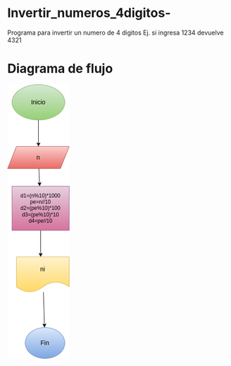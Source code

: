 # Invertir_numeros_4digitos-
Programa para invertir un numero de 4 digitos Ej. si ingresa 1234 devuelve 4321

# Diagrama de flujo
![Diagrama de flujo](diagrama.png "Diagrama de flujo")

